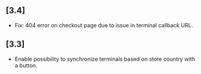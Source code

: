 ## [3.4]
- Fix: 404 error on checkout page due to issue in terminal callback URL.

## [3.3]
- Enable possibility to synchronize terminals based on store country with a button.